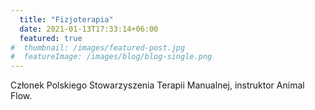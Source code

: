 ```yaml
---
  title: "Fizjoterapia"
  date: 2021-01-13T17:33:14+06:00
  featured: true
#  thumbnail: /images/featured-post.jpg
#  featureImage: /images/blog/blog-single.png
---
```


Członek Polskiego Stowarzyszenia Terapii Manualnej, instruktor Animal Flow.
